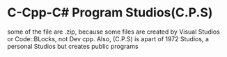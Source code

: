 # C-Cpp-C# Program Studios(C.P.S)
some of the file are .zip, because some files are created by Visual Studios or Code::BLocks, not Dev cpp.
  Also, (C.P.S) is apart of 1972 Studios, a personal Studios but creates public programs
